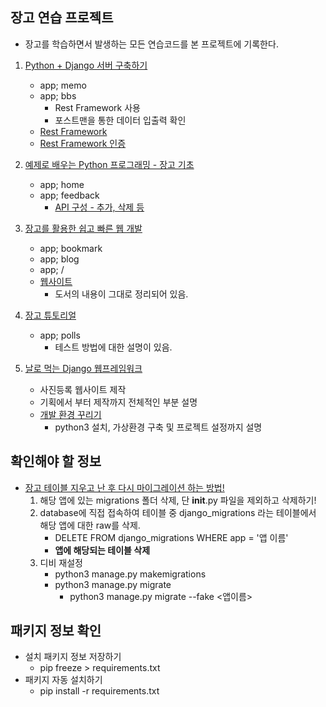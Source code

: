 ## 장고 연습 프로젝트

* 장고를 학습하면서 발생하는 모든 연습코드를 본 프로젝트에 기록한다.

1. [Python + Django 서버 구축하기](https://www.gitbook.com/book/javafa/python-django/details)
    - app; memo
    - app; bbs
        - Rest Framework 사용
        - 포스트맨을 통한 데이터 입출력 확인
    - [Rest Framework](https://javafa.gitbooks.io/python-django/content/chapter4.html)
    - [Rest Framework 인증](https://javafa.gitbooks.io/python-django/content/chapter5.html)

1. [예제로 배우는 Python 프로그래밍 - 장고 기초](http://pythonstudy.xyz/python/article/301-Django-%EC%86%8C%EA%B0%9C)
    - app; home
    - app; feedback
        - [API 구성 - 추가, 삭제 등](http://pythonstudy.xyz/python/article/310-Django-%EB%AA%A8%EB%8D%B8-API)
1. [장고를 활용한 쉽고 빠른 웹 개발](http://www.hanbit.co.kr/store/books/look.php?p_code=B7703021280)
    - app; bookmark
    - app; blog
    - app; /
    - [웹사이트](https://kimdoky.github.io/tags/django.html)
        - 도서의 내용이 그대로 정리되어 있음.
1. [장고 튜토리얼](https://docs.djangoproject.com/ko/2.0/intro/tutorial01/)
    - app; polls
        - 테스트 방법에 대한 설명이 있음.
1. [날로 먹는 Django 웹프레임워크](https://blog.hannal.com/category/start-with-django-webframework/)
    - 사진등록 웹사이트 제작
    - 기획에서 부터 제작까지 전체적인 부분 설명
    - [개발 환경 꾸리기](https://blog.hannal.com/2014/8/start_with_django_webframework_02/)
      - python3 설치, 가상환경 구축 및 프로젝트 설정까지 설명

## 확인해야 할 정보

* [장고 테이블 지우고 난 후 다시 마이그레이션 하는 방법!](http://forybm.tistory.com/2)
    1. 해당 앱에 있는 migrations 폴더 삭제, 단 __init__.py 파일을 제외하고 삭제하기!
    2. database에 직접 접속하여 테이블 중 django_migrations 라는 테이블에서 해당 앱에 대한 raw를 삭제.
        - DELETE FROM django_migrations WHERE app = '앱 이름'
        - **앱에 해당되는 테이블 삭제**
    3. 디비 재설정
        - python3 manage.py makemigrations
        - python3 manage.py migrate
            - python3 manage.py migrate --fake <앱이름>

## 패키지 정보 확인

* 설치 패키지 정보 저장하기
    - pip freeze > requirements.txt
* 패키지 자동 설치하기
    - pip install -r requirements.txt
